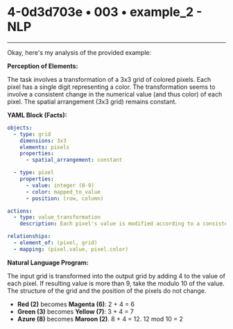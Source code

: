 # 4-0d3d703e • 003 • example_2 - NLP

---
Okay, here's my analysis of the provided example:

**Perception of Elements:**

The task involves a transformation of a 3x3 grid of colored pixels. Each pixel has a single digit representing a color. The transformation seems to involve a consistent change in the numerical value (and thus color) of each pixel. The spatial arrangement (3x3 grid) remains constant.

**YAML Block (Facts):**



```yaml
objects:
  - type: grid
    dimensions: 3x3
    elements: pixels
    properties:
      - spatial_arrangement: constant

  - type: pixel
    properties:
      - value: integer (0-9)
      - color: mapped_to_value
      - position: (row, column)

actions:
  - type: value_transformation
    description: Each pixel's value is modified according to a consistent rule.

relationships:
  - element_of: (pixel, grid)
  - mapping: (pixel.value, pixel.color)
```



**Natural Language Program:**

The input grid is transformed into the output grid by adding 4 to the value of each pixel. If resulting value is more than 9, take the modulo 10 of the value. The structure of the grid and the position of the pixels do not change.

*   **Red (2)** becomes **Magenta (6)**: 2 + 4 = 6
*   **Green (3)** becomes **Yellow (7)**: 3 + 4 = 7
*   **Azure (8)** becomes **Maroon (2)**. 8 + 4 = 12. 12 mod 10 = 2

